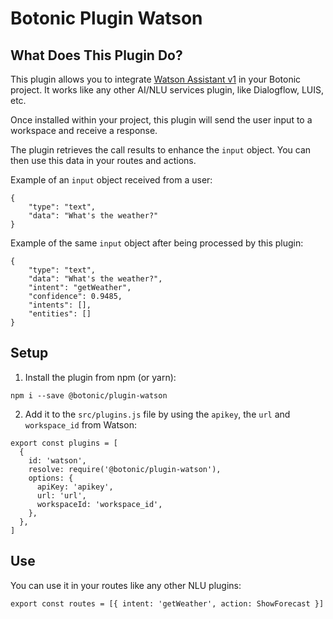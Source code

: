# Botonic Plugin Watson

## What Does This Plugin Do?

This plugin allows you to integrate [Watson Assistant v1](https://cloud.ibm.com/apidocs/assistant/assistant-v1) in your Botonic project. It works like any other AI/NLU services plugin, like Dialogflow, LUIS, etc.

Once installed within your project, this plugin will send the user input to a workspace and receive a response.

The plugin retrieves the call results to enhance the `input` object. You can then use this data in your routes and actions.

Example of an `input` object received from a user:

```
{
    "type": "text",
    "data": "What's the weather?"
}
```

Example of the same `input` object after being processed by this plugin:

```
{
    "type": "text",
    "data": "What's the weather?",
    "intent": "getWeather",
    "confidence": 0.9485,
    "intents": [],
    "entities": []
}
```

## Setup

1. Install the plugin from npm (or yarn):

```
npm i --save @botonic/plugin-watson
```

2. Add it to the `src/plugins.js` file by using the `apikey`, the `url` and `workspace_id` from Watson:

```
export const plugins = [
  {
    id: 'watson',
    resolve: require('@botonic/plugin-watson'),
    options: {
      apiKey: 'apikey',
      url: 'url',
      workspaceId: 'workspace_id',
    },
  },
]
```

## Use

You can use it in your routes like any other NLU plugins:

```
export const routes = [{ intent: 'getWeather', action: ShowForecast }]
```
